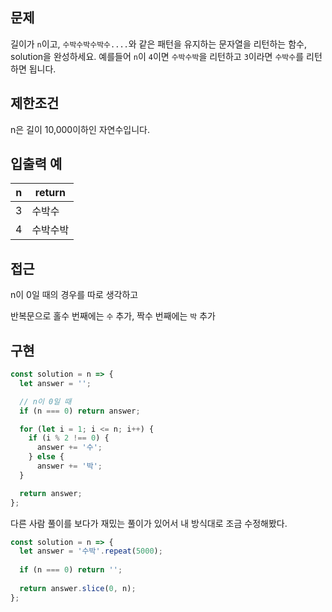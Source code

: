 ## 문제

길이가 `n`이고, `수박수박수박수....`와 같은 패턴을 유지하는 문자열을 리턴하는 함수, solution을 완성하세요. 예를들어 `n`이 `4`이면 `수박수박`을 리턴하고 `3`이라면 `수박수`를 리턴하면 됩니다.

## 제한조건

n은 길이 10,000이하인 자연수입니다.

## 입출력 예

| n   | return |
| --- | ------ |
| 3   | 수박수    |
| 4   | 수박수박   |

## 접근 

n이 0일 때의 경우를 따로 생각하고

반복문으로 홀수 번째에는 `수` 추가, 짝수 번째에는 `박` 추가

## 구현

```js
const solution = n => {
  let answer = '';

  // n이 0일 때
  if (n === 0) return answer;

  for (let i = 1; i <= n; i++) {
    if (i % 2 !== 0) {
      answer += '수';
    } else {
      answer += '박';
  }

  return answer;
};
```

다른 사람 풀이를 보다가 재밌는 풀이가 있어서 내 방식대로 조금 수정해봤다. 

```js
const solution = n => {
  let answer = '수박'.repeat(5000);
    
  if (n === 0) return '';
    
  return answer.slice(0, n);
};
```